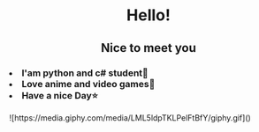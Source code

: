 <h1 align="center">Hello!</h1>
<h2 align="center">Nice to meet you</h2>
<h3>
<li>I'am python and c# student👤</li>
<li>Love anime and video games💜</li>
<li>Have a nice Day⭐</li>
</h3>
![https://media.giphy.com/media/LML5ldpTKLPelFtBfY/giphy.gif]()
